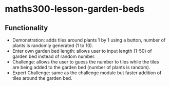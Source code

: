 # maths300-lesson-garden-beds

## Functionality
* Demonstration: adds tiles around plants 1 by 1 using a button, number of plants is randomly generated (1 to 10).
* Enter own garden bed length: allows user to input length (1-50) of garden bed instead of random number.
* Challenge: allows the user to guess the number to tiles while the tiles are being added to the garden bed (number of plants is random).
* Expert Challenge: same as the challenge module but faster addition of tiles around the garden bed.
